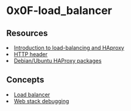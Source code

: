 # 0x0F-load_balancer

## Resources
<li><a href="https://intranet.alxswe.com/rltoken/B7f3oz8i3Xvvom_YQZzLnQ" target="_blank" title="Introduction to load-balancing and HAproxy">Introduction to load-balancing and HAproxy</a> </li>
<li><a href="https://intranet.alxswe.com/rltoken/sZ9v3Vq2tgLwN_PWVQketw" target="_blank" title="HTTP header">HTTP header</a> </li>
<li><a href="https://intranet.alxswe.com/rltoken/2VRAgtKKR9g6Xfb0xzGiSg" target="_blank" title="Debian/Ubuntu HAProxy packages">Debian/Ubuntu HAProxy packages</a></li>

## Concepts
<li>
<a href="https://intranet.alxswe.com/concepts/46">Load balancer</a>
</li>
<li>
<a href="https://intranet.alxswe.com/concepts/68">Web stack debugging</a>
</li>
